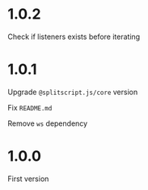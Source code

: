 # 1.0.2

Check if listeners exists before iterating

# 1.0.1

Upgrade `@splitscript.js/core` version

Fix `README.md`

Remove `ws` dependency

# 1.0.0

First version
